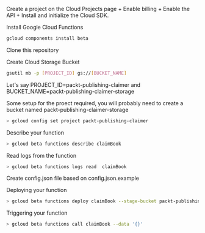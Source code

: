 Create a project on the Cloud Projects page + Enable billing + Enable the API + Install and initialize the Cloud SDK.

Install Google Cloud Functions
```sh
gcloud components install beta
```

Clone this repository

Create Cloud Storage Bucket
```sh
gsutil mb -p [PROJECT_ID] gs://[BUCKET_NAME]
```

Let's say PROJECT_ID=packt-publishing-claimer and BUCKET_NAME=packt-publishing-claimer-storage

Some setup for the proect required, you will probably need to create a bucket named packt-publishing-claimer-storage
```sh
> gcloud config set project packt-publishing-claimer
```

Describe your function
```sh
> gcloud beta functions describe claimBook
```

Read logs from the function
```sh
> gcloud beta functions logs read  claimBook
```

Create config.json file based on config.json.example

Deploying your function
```sh
> gcloud beta functions deploy claimBook --stage-bucket packt-publishing-claimer-storage --trigger-topic claim_book
```

Triggering your function
```sh
> gcloud beta functions call claimBook --data '{}'
```